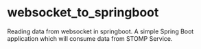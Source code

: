 # websocket_to_springboot
Reading data from websocket in springboot.
A simple Spring Boot application which will consume data from STOMP Service.
